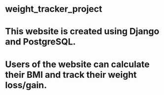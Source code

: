 # weight_tracker_project
# This website is created using Django and PostgreSQL.
# Users of the website can calculate their BMI and track their weight loss/gain.
